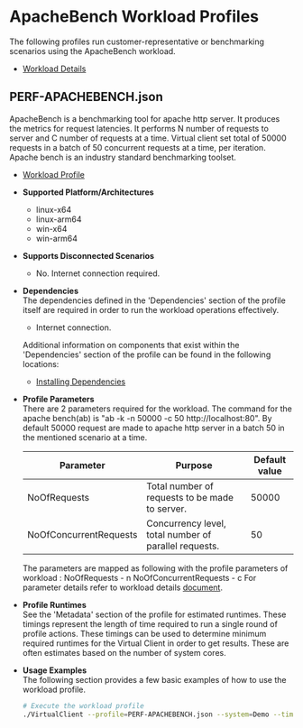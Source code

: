 ﻿# ApacheBench Workload Profiles
The following profiles run customer-representative or benchmarking scenarios using the ApacheBench workload.  

* [Workload Details](./apachebench.md)  

## PERF-APACHEBENCH.json
ApacheBench is a benchmarking tool for apache http server. It produces the metrics for request latencies. It performs N number of requests to server and C number of requests at a time. Virtual client set total of 50000 requests in a batch of 50 concurrent requests at a time, per iteration. Apache bench is an industry standard benchmarking toolset.

* [Workload Profile](https://github.com/microsoft/VirtualClient/blob/main/src/VirtualClient/VirtualClient.Main/profiles/PERF-APACHEBENCH.json) 

* **Supported Platform/Architectures**
  * linux-x64
  * linux-arm64
  * win-x64
  * win-arm64

* **Supports Disconnected Scenarios**  
  * No. Internet connection required.

* **Dependencies**  
  The dependencies defined in the 'Dependencies' section of the profile itself are required in order to run the workload operations effectively.
  * Internet connection.

  Additional information on components that exist within the 'Dependencies' section of the profile can be found in the following locations:
  * [Installing Dependencies](https://microsoft.github.io/VirtualClient/docs/category/dependencies/)

* **Profile Parameters**  
  There are 2 parameters required for the workload. The command for the apache bench(ab) is "ab -k -n 50000 -c 50 http://localhost:80".
  By default 50000 request are made to apache http server in a batch 50 in the mentioned scenario at a time.

  | Parameter                 | Purpose                                                                         | Default value |
  |---------------------------|---------------------------------------------------------------------------------|---------------|
  | NoOfRequests              | Total number of requests to be made to server.                                  | 50000         |
  | NoOfConcurrentRequests    | Concurrency level, total number of parallel requests.                           | 50         |

  The parameters are mapped as following with the profile parameters of workload :
  NoOfRequests           - n
  NoOfConcurrentRequests - c
  For parameter details refer to workload details [document](./apachebench.md).


* **Profile Runtimes**  
  See the 'Metadata' section of the profile for estimated runtimes. These timings represent the length of time required to run a single round of profile 
  actions. These timings can be used to determine minimum required runtimes for the Virtual Client in order to get results. These are often estimates based on the
  number of system cores. 

* **Usage Examples**  
  The following section provides a few basic examples of how to use the workload profile.

  ``` bash
  # Execute the workload profile
  ./VirtualClient --profile=PERF-APACHEBENCH.json --system=Demo --timeout=1440
  ```
